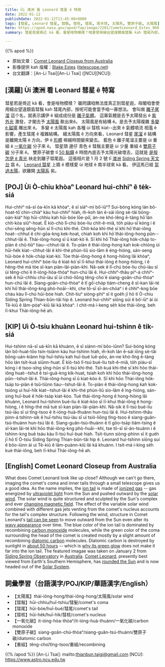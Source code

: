 ```yaml
---
title: Ùi 澳洲 看 Leonard 彗星 ê 特寫
date: 2022-01-12
publishdate: 2022-01-12T11:45:00+0800
tags: [彗星, Leonard 彗星, 彗鬚, 彗核, 彗尾, 南半球, 太陽系, 雙原子碳, 太陽風]
hero: https://apod.nasa.gov/apod/fap/image/2201/CometLeonard_Estes_960.jpg
summary: 彗星若是倚近 kā 看，會是啥物模樣？咱會使用細台望遠鏡翕彗鬚 kah 彗尾內部，按呢可能會當予咱一寡想法。

---
```


{{% apod %}}

- 原始文章：[Comet Leonard Closeup from Australia](https://apod.nasa.gov/apod/ap220112.html)
- 影像提供 kah 版權：[Blake Estes](mailto:blake@itelescope.net) ([itelescope.net](https://www.itelescope.net/))
- 台文翻譯：[An-Li Tsai][An-Li Tsai] ([NCU][NCU])

## [漢羅] Ùi 澳洲 看 Leonard 彗星 ê 特寫
彗星若是倚近 kā 看，會是啥物模樣？
雖罔講咱無法度真正到彗星遐，毋閣咱會使用細台望遠鏡翕彗鬚 kah 彗尾內部，按呢可能會當予咱一寡想法。
會叫做 [離子尾溜][ion tail] 這个名，就表示講伊 ê 組成成份是 [離子氣體][ionized gas]。
這寡氣體是去予太陽發出 ê [紫外光][ultraviolet light] 激發，才閣去予 [太陽風][solar wind] 歕出來ê。
太陽風是有結構 ê。是去予太陽複雜 [多變 ê 磁場][changing magnetic field] 雕出來 ê。
多變 ê 太陽風 kah 各種 ùi 彗核 kiat--出來 ê 氣體噴流 相濫 ê 影響，產生彗尾 ê 複雜結構。
綴太陽風 ê 方向來看，Leonard 彗星 [尾溜][tail can be seen] ê 結構是離開太陽 ê 方向，伊 ê [形體][wavy appearance] 嘛綴時間變來變去。
藍色 ê 離子尾溜主要是 ùi 重組 ê [一氧化碳][carbon monoxide] 分子來 ê。
彗星頭 邊仔 青色 ê 彗鬚主要是 ùi 少量 重組 ê [雙原子碳][diatomic carbon] 分子來 ê。
雙原子碳會 tī [50 點鐘][about 50 hours] ê 時間內底去予太陽光破壞去，這就是 [是按怎伊 ê 青光][why its green glow] 袂走到離子彗尾遐。
這張相片是 1 月 2 號 tī [澳洲][Australia] [Siding Spring 天文台][Siding Spring Observatory] 翕 ê。
[Leonard 彗星][Comet Leonard] 上媠 ê 模樣愛 ùi 地球 ê 南半球來 kā 看。
伊這馬已經 [踅過太陽][rounded the Sun]，欲離開 [太陽系][Solar System] 矣。

## [POJ] Ùi Ò-chiu khòaⁿ Leonard hui-chhiⁿ ê te̍k-siá
Hui-chhiⁿ nā-sī óa-kīn kā khòaⁿ, ē sī siáⁿ-mí bô͘-iūⁿ?
Sui-bóng kóng lán bô-hoat-tō͘ chin-chiàⁿ kàu hui-chhiⁿ hiah, m̄-koh lán ē-sái iōng sè-tâi bōng-oán-kiàⁿ hip hūi-chhiu kah hūi-bóe lōe-pō͘, án-ne khó-lêng ē-tàng hō͘ lán chi̍t-kóa siūⁿ-hoat.
Ē kiò-chò lî-chú bóe-liu chi̍t-ê-miâ, to̍h piáu-sī kóng i ê cho͘-sêng sêng-hūn sī lî-chú khì-thé.
Chit-kóa khì-thé sī khì hō͘ thài-iông hoat--chhut ê chí-gōa-kng kek-hoat, chiah koh khì hō͘ thài-iông-hong pûn--chhut-lâi ê.
Thài-iông-hong sī ū kiat-kò͘ ê.
Sī khì hō͘ Thài-iông ho̍k-cha̍p to-piàn ê chû-tiûⁿ tiau--chhut-lâi ê.
To-piàn ê thài-iông-hong kah kok-chióng ùi hūi-he̍k kiat--chhut-lâi ê khì-thé phùn-liû sio-lām ê éng-hióng, sán-seng hūi-bóe ê ho̍k-cha̍p kiat-kò͘.
Tòe thài-iông-hong ê hong-hiòng lâi khòaⁿ, Leonard hui-chhiⁿ bóe-liu ê kiat-kò͘ sī lī-khui thài-iông ê hong-hiòng, i ê hêng-thé mā tòe sî-kan piàn-lâi-piàn-khì.
Nâ-sek ê lî-chú bóe-liu chú-iàu sī ùi têng-cho͘ ê it-ióng-hòa-thòaⁿ hun-chú lâi ê.
Hui-chhiⁿ-thâu piⁿ-á chhiⁿ-sek ê hūi-chhiu chú-iàu sī ùi chió-liōng têng-cho͘ ê siang-goân-chú-thòaⁿ hun-chú lâi ê.
Siang-goân-chú-thòaⁿ ē tī gō͘-cha̍p tiám-cheng ê sî-kan lāi-té khì hō͘ thài-iông-kng phò-hoāi--khì, che tō-sī sī-án-chóaⁿ i ê chhiⁿ-kng bōe cháu kàu lî-chú hūi-bóe hiah.
Chit-tiuⁿ siòng-phìⁿ sī it goe̍h jī hō tī Ò-chiu Siding Spring Thian-bûn-tâi hip ê.
Leonard hui-chhiⁿ siōng súi ê bô͘-iūⁿ ài ùi Tē-kiû ê lâm-pòaⁿ-kiû lâi kā khòaⁿ.
I chit-má í-keng se̍h kòe thài-iông, beh lī-khui Thài-iông-hē ah.

## [KIP] Uì Ò-tsiu khuànn Leonard hui-tshinn ê ti̍k-siá
Hui-tshinn nā-sī uá-kīn kā khuànn, ē sī siánn-mí bôo-iūnn?
Sui-bóng kóng lán bô-huat-tōo tsin-tsiànn kàu hui-tshinn hiah, m̄-koh lán ē-sái iōng sè-tâi bōng-uán-kiànn hip huī-tshiu kah huī-bué luē-pōo, án-ne khó-lîng ē-tàng hōo lán tsi̍t-kuá siūnn-huat.
Ē kiò-tsò lî-tsú bué-liu tsi̍t-ê-miâ, to̍h piáu-sī kóng i ê tsoo-sîng sîng-hūn sī lî-tsú khì-thé.
Tsit-kuá khì-thé sī khì hōo thài-iông huat--tshut ê tsí-guā-kng kik-huat, tsiah koh khì hōo thài-iông-hong pûn--tshut-lâi ê.
Thài-iông-hong sī ū kiat-kòo ê.
Sī khì hōo Thài-iông ho̍k-tsa̍p to-piàn ê tsû-tiûnn tiau--tshut-lâi ê.
To-piàn ê thài-iông-hong kah kok-tsióng uì huī-hi̍k kiat--tshut-lâi ê khì-thé phùn-liû sio-lām ê íng-hióng, sán-sing huī-bué ê ho̍k-tsa̍p kiat-kòo.
Tuè thài-iông-hong ê hong-hiòng lâi khuànn, Leonard hui-tshinn bué-liu ê kiat-kòo sī lī-khui thài-iông ê hong-hiòng, i ê hîng-thé mā tuè sî-kan piàn-lâi-piàn-khì.
Nâ-sik ê lî-tsú bué-liu tsú-iàu sī uì tîng-tsoo ê it-ióng-huà-thuànn hun-tsú lâi ê.
Hui-tshinn-thâu pinn-á tshinn-sik ê huī-tshiu tsú-iàu sī uì tsió-liōng tîng-tsoo ê siang-guân-tsú-thuànn hun-tsú lâi ê.
Siang-guân-tsú-thuànn ē tī gōo-tsa̍p tiám-tsing ê sî-kan lāi-té khì hōo thài-iông-kng phò-huāi--khì, tse tō-sī sī-án-tsuánn i ê tshinn-kng buē tsáu kàu lî-tsú huī-bué hiah.
Tsit-tiunn siòng-phìnn sī it gue̍h jī hō tī Ò-tsiu Siding Spring Thian-bûn-tâi hip ê.
Leonard hui-tshinn siōng suí ê bôo-iūnn ài uì Tē-kiû ê lâm-puànn-kiû lâi kā khuànn.
I tsit-má í-king se̍h kuè thài-iông, beh lī-khui Thài-iông-hē ah.

## [English] Comet Leonard Closeup from Australia
What does Comet Leonard look like up close?
Although we can't go there, imaging the comet's coma and inner tails through a small telescope gives us a good idea.
As the name implies, the [ion tail][ion tail] is made of [ionized gas][ionized gas] -- gas energized by [ultraviolet light][ultraviolet light] from the Sun and pushed outward by the [solar wind][solar wind].
The solar wind is quite structured and sculpted by the Sun's complex and ever [changing magnetic field][changing magnetic field].
The effect of the variable solar wind combined with different gas jets venting from the comet's nucleus accounts for the tail's complex structure.
Following the wind, structure in Comet Leonard's [tail can be seen][tail can be seen] to move outward from the Sun even alter its [wavy appearance][wavy appearance] over time.
The blue color of the ion tail is dominated by recombining [carbon monoxide][carbon monoxide] molecules, while the green color of the coma surrounding the head of the comet is created mostly by a slight amount of recombining [diatomic carbon][diatomic carbon] molecules.
Diatomic carbon is destroyed by sunlight in [about 50 hours][about 50 hours] -- which is [why its green glow][why its green glow] does not make it far into the ion tail.
The featured imagae was taken on January 2 from [Siding Spring Observatory][Siding Spring Observatory] in [Australia][Australia].
[Comet Leonard][Comet Leonard], presently best viewed from Earth's Southern Hemisphere, has [rounded the Sun][rounded the Sun] and is now headed out of the [Solar System][Solar System].

## 詞彙學習（台語漢字/POJ/KIP/華語漢字/English）
- 【太陽風】thài-iông-hong/thài-iông-hong/太陽風/solar wind
- 【彗鬚】hūi-chhiu/huī-tshiu/彗髮/comet's coma
- 【彗尾】hūi-bóe/huī-bué/彗尾/comet's tail
- 【彗核】hūi-he̍k/huī-hi̍k/彗核/comet's nucleus
- 【一氧化碳】it-ióng-hòa-thòaⁿ/it-ióng-huà-thuànn/一氧化碳/carbon monoxide
- 【雙原子碳】siang-goân-chú-thòaⁿ/siang-guân-tsú-thuànn/雙原子碳/diatomic carbon
- 【重組】têng-cho͘/tîng-tsoo/重組/recombining


{{% /apod %}}
[An-Li Tsai]: mailto:thianbun.taigi@gmail.com
[NCU]: https://www.astro.ncu.edu.tw


[ion tail]:http://www2.ess.ucla.edu/~jewitt/tail.html
[ionized gas]:https://www.youtube.com/watch?v=k0uPclhKPpM
[ultraviolet light]:https://science.nasa.gov/ems/10_ultravioletwaves
[solar wind]:https://www.youtube.com/watch?v=2zOlkIyg3iE
[changing magnetic field]:http://solarscience.msfc.nasa.gov/dynamo.shtml
[tail can be seen]:https://www.facebook.com/APOD.Sky/videos/409238244216491
[wavy appearance]:https://apod.nasa.gov/apod/ap020515.html
[carbon monoxide]:https://en.wikipedia.org/wiki/Carbon_monoxide
[diatomic carbon]:https://www.chemistryworld.com/news/comets-green-colour-comes-from-dicarbon-dissociation-experiments-confirm/4014966.article
[about 50 hours]:https://www.pnas.org/content/118/52/e2113315118
[why its green glow]:https://www.nytimes.com/2022/01/07/science/why-comets-are-green.html
[Siding Spring Observatory]:https://www.youtube.com/watch?v=d0bzO0ZnhdU
[Australia]:https://en.wikipedia.org/wiki/Australia
[Comet Leonard]:https://apod.nasa.gov/apod/ap220103.html
[rounded the Sun]:https://skyandtelescope.org/astronomy-news/comet-seeking-on-cold-crunchy-nights/
[Solar System]:https://solarsystem.nasa.gov/solar-system/our-solar-system/in-depth/
